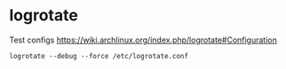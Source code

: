 # logrotate

Test configs https://wiki.archlinux.org/index.php/logrotate#Configuration

    logrotate --debug --force /etc/logrotate.conf
